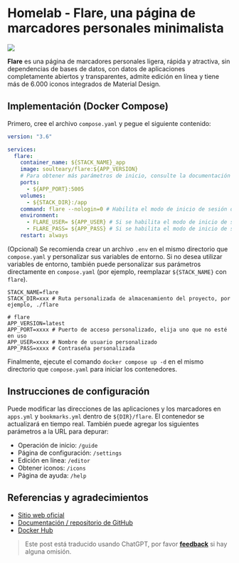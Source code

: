 # Homelab - Flare, una página de marcadores personales minimalista

![](https://img.wiki-power.com/d/wiki-media/img/20230410170939.png)

**Flare** es una página de marcadores personales ligera, rápida y atractiva, sin dependencias de bases de datos, con datos de aplicaciones completamente abiertos y transparentes, admite edición en línea y tiene más de 6.000 iconos integrados de Material Design.

## Implementación (Docker Compose)

Primero, cree el archivo `compose.yaml` y pegue el siguiente contenido:

```yaml title="compose.yaml"
version: "3.6"

services:
  flare:
    container_name: ${STACK_NAME}_app
    image: soulteary/flare:${APP_VERSION}
    # Para obtener más parámetros de inicio, consulte la documentación en https://github.com/soulteary/docker-flare/blob/main/docs/advanced-startup.md
    ports:
      - ${APP_PORT}:5005
    volumes:
      - ${STACK_DIR}:/app
    command: flare --nologin=0 # Habilita el modo de inicio de sesión de usuario, primero debe establecer el parámetro de inicio `nologin` en `0`
    environment:
      - FLARE_USER= ${APP_USER} # Si se habilita el modo de inicio de sesión de usuario y FLARE_USER no está configurado, el usuario predeterminado es `flare`
      - FLARE_PASS= ${APP_PASS} # Si se habilita el modo de inicio de sesión de usuario y FLARE_USER no está configurado, se generará una contraseña predeterminada y se mostrará en los registros de inicio de la aplicación
    restart: always
```

(Opcional) Se recomienda crear un archivo `.env` en el mismo directorio que `compose.yaml` y personalizar sus variables de entorno. Si no desea utilizar variables de entorno, también puede personalizar sus parámetros directamente en `compose.yaml` (por ejemplo, reemplazar `${STACK_NAME}` con `flare`).

```dotenv title=".env"
STACK_NAME=flare
STACK_DIR=xxx # Ruta personalizada de almacenamiento del proyecto, por ejemplo, ./flare

# flare
APP_VERSION=latest
APP_PORT=xxxx # Puerto de acceso personalizado, elija uno que no esté en uso
APP_USER=xxxx # Nombre de usuario personalizado
APP_PASS=xxxx # Contraseña personalizada
```

Finalmente, ejecute el comando `docker compose up -d` en el mismo directorio que `compose.yaml` para iniciar los contenedores.

## Instrucciones de configuración

Puede modificar las direcciones de las aplicaciones y los marcadores en `apps.yml` y `bookmarks.yml` dentro de `${DIR}/flare`. El contenedor se actualizará en tiempo real. También puede agregar los siguientes parámetros a la URL para depurar:

- Operación de inicio: `/guide`
- Página de configuración: `/settings`
- Edición en línea: `/editor`
- Obtener iconos: `/icons`
- Página de ayuda: `/help`

## Referencias y agradecimientos

- [Sitio web oficial](https://soulteary.com/2022/02/23/building-a-personal-bookmark-navigation-app-from-scratch-flare.html)
- [Documentación / repositorio de GitHub](https://github.com/soulteary/docker-flare)
- [Docker Hub](https://hub.docker.com/r/soulteary/flare/)

> Este post está traducido usando ChatGPT, por favor [**feedback**](https://github.com/linyuxuanlin/Wiki_MkDocs/issues/new) si hay alguna omisión.
